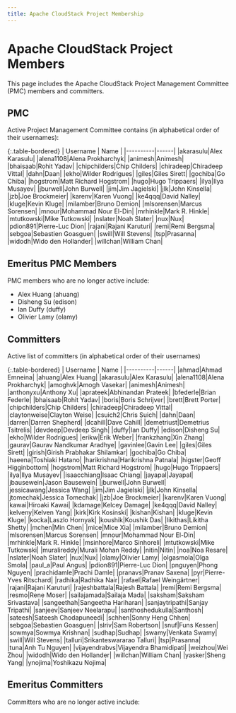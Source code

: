 ```yaml
---
title: Apache CloudStack Project Membership
---
```


<div class="row">

<div class="col-lg-12">

<div class="page-header">

<h1 id="indicators">Apache CloudStack Project Members</h1>

</div>

</div>

</div>

This page includes the Apache CloudStack Project Management Committee (PMC) members and committers.

## PMC

Active Project Management Committee contains (in alphabetical order of their usernames):

{:.table-bordered}
| Username | Name |
|----------|------|
|akarasulu|Alex Karasulu|
|alena1108|Alena Prokharchyk|
|animesh|Animesh|
|bhaisaab|Rohit Yadav|
|chipchilders|Chip Childers|
|chiradeep|Chiradeep Vittal|
|dahn|Daan|
|ekho|Wilder Rodrigues|
|giles|Giles Sirett|
|gochiba|Go Chiba|
|hogstrom|Matt Richard Hogstrom|
|hugo|Hugo Trippaers|
|ilya|Ilya Musayev|
|jburwell|John Burwell|
|jim|Jim Jagielski|
|jlk|John Kinsella|
|jzb|Joe Brockmeier|
|karenv|Karen Vuong|
|ke4qqq|David Nalley|
|kluge|Kevin Kluge|
|milamber|Bruno Demion|
|mlsorensen|Marcus Sorensen|
|mnour|Mohammad Nour El-Din|
|mrhinkle|Mark R. Hinkle|
|mtutkowski|Mike Tutkowski|
|nslater|Noah Slater|
|nux|Nux|
|pdion891|Pierre-Luc Dion|
|rajani|Rajani Karuturi|
|remi|Remi Bergsma|
|sebgoa|Sebastien Goasguen|
|swill|Will Stevens|
|tsp|Prasanna|
|widodh|Wido den Hollander|
|willchan|William Chan|

## Emeritus PMC Members
PMC members who are no longer active include:

+ Alex Huang (ahuang)
+ Disheng Su (edison)
+ Ian Duffy (duffy)
+ Olivier Lamy (olamy)

## Committers

Active list of committers (in alphabetical order of their usernames)

{:.table-bordered}
| Username | Name |
|----------|------|
|ahmad|Ahmad Emneina|
|ahuang|Alex Huang|
|akarasulu|Alex Karasulu|
|alena1108|Alena Prokharchyk|
|amoghvk|Amogh Vasekar|
|animesh|Animesh|
|anthonyxu|Anthony Xu|
|aprateek|Abhinandan Prateek|
|bfederle|Brian Federle|
|bhaisaab|Rohit Yadav|
|boris|Boris Schrijver|
|brett|Brett Porter|
|chipchilders|Chip Childers|
|chiradeep|Chiradeep Vittal|
|claytonweise|Clayton Weise|
|csuich2|Chris Suich|
|dahn|Daan|
|darren|Darren Shepherd|
|dcahill|Dave Cahill|
|demetriust|Demetrius Tsitrelis|
|devdeep|Devdeep Singh|
|duffy|Ian Duffy|
|edison|Disheng Su|
|ekho|Wilder Rodrigues|
|erikw|Erik Weber|
|frankzhang|Xin Zhang|
|gaurav|Gaurav Nandkumar Aradhye|
|gavinlee|Gavin Lee|
|giles|Giles Sirett|
|girish|Girish Prabhakar Shilamkar|
|gochiba|Go Chiba|
|haeena|Toshiaki Hatano|
|harikrishna|Harikrishna Patnala|
|higster|Geoff Higginbottom|
|hogstrom|Matt Richard Hogstrom|
|hugo|Hugo Trippaers|
|ilya|Ilya Musayev|
|isaacchiang|Isaac Chiang|
|jayapal|Jayapal|
|jbausewein|Jason Bausewein|
|jburwell|John Burwell|
|jessicawang|Jessica Wang|
|jim|Jim Jagielski|
|jlk|John Kinsella|
|jtomechak|Jessica Tomechak|
|jzb|Joe Brockmeier|
|karenv|Karen Vuong|
|kawai|Hiroaki Kawai|
|kdamage|Kelcey Damage|
|ke4qqq|David Nalley|
|kelveny|Kelven Yang|
|kirk|Kirk Kosinski|
|kishan|Kishan|
|kluge|Kevin Kluge|
|kocka|Laszlo Hornyak|
|koushik|Koushik Das|
|likithas|Likitha Shetty|
|mchen|Min Chen|
|mice|Mice Xia|
|milamber|Bruno Demion|
|mlsorensen|Marcus Sorensen|
|mnour|Mohammad Nour El-Din|
|mrhinkle|Mark R. Hinkle|
|msinhore|Marco Sinhoreli|
|mtutkowski|Mike Tutkowski|
|muralireddy|Murali Mohan Reddy|
|nitin|Nitin|
|noa|Noa Resare|
|nslater|Noah Slater|
|nux|Nux|
|olamy|Olivier Lamy|
|olgasmola|Olga Smola|
|paul_a|Paul Angus|
|pdion891|Pierre-Luc Dion|
|pnguyen|Phong Nguyen|
|prachidamle|Prachi Damle|
|pranavs|Pranav Saxena|
|pyr|Pierre-Yves Ritschard|
|radhika|Radhika Nair|
|rafael|Rafael Weingärtner|
|rajani|Rajani Karuturi|
|rajeshbattala|Rajesh Battala|
|remi|Remi Bergsma|
|resmo|Rene Moser|
|sailajamada|Sailaja Mada|
|saksham|Saksham Srivastava|
|sangeethah|Sangeetha Hariharan|
|sanjaytripathi|Sanjay Tripathi|
|sanjeev|Sanjeev Neelarapu|
|santhoshedukulla|Santhosh|
|sateesh|Sateesh Chodapuneedi|
|schhen|Sonny Heng Chhen|
|sebgoa|Sebastien Goasguen|
|slriv|Sam Robertson|
|snuf|Funs Kessen|
|sowmya|Sowmya Krishnan|
|sudhap|Sudhap|
|swamy|Venkata Swamy|
|swill|Will Stevens|
|talluri|Srikanteswararao Talluri|
|tsp|Prasanna|
|tuna|Anh Tu Nguyen|
|vijayendrabvs|Vijayendra Bhamidipati|
|weizhou|Wei Zhou|
|widodh|Wido den Hollander|
|willchan|William Chan|
|yasker|Sheng Yang|
|ynojima|Yoshikazu Nojima|

## Emeritus Committers
Committers who are no longer active include:
